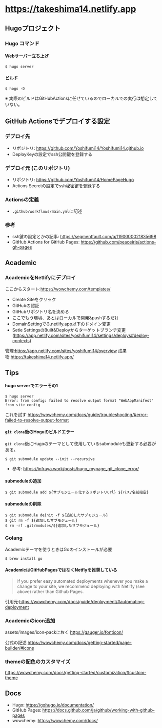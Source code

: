 # https://takeshima14.netlify.app

## Hugoプロジェクト

### Hugo コマンド

#### Webサーバー立ち上げ
```
$ hugo server
```

#### ビルド
```
$ hogo -D
```
※ 実際のビルドはGitHubActionsに任せているのでローカルでの実行は想定していない。

## GitHub Actionsでデプロイする設定

### デプロイ先
- リポジトリ: https://github.com/Yoshifumi14/Yoshifumi14.github.io
- DeployKeyの設定でssh公開鍵を登録する

### デプロイ元 (このリポジトリ)

- リポジトリ: https://github.com/Yoshifumi14/HomePageHugo
- Actions Secretの設定でssh秘密鍵を登録する

### Actionsの定義
- `.github/workflows/main.yml`に記述


### 参考
- ssh鍵の設定とかの記事: https://segmentfault.com/a/1190000021835698
- GitHub Actions for GitHub Pages: https://github.com/peaceiris/actions-gh-pages


## Academic

### AcademicをNetlifyにデプロイ

ここからスタート:https://wowchemy.com/templates/
- Create Siteをクリック
- GitHubの認証
- GitHubリポジトリ名を決める
- ここでもう環境、あとはローカルで開発&pushするだけ
- DomainSettingで{}.netlify.app以下のドメイン変更
- Setie SettingsのBuilt&Deployからターゲットブランチ変更(https://app.netlify.com/sites/yoshifumi14/settings/deploys#deploy-contexts)

管理:https://app.netlify.com/sites/yoshifumi14/overview
成果物:https://takeshima14.netlify.app/

## Tips

#### hugo serverでエラーその1
```
$ hugo server
Error: from config: failed to resolve output format "WebAppManifest" from site config
```
これを試す:https://wowchemy.com/docs/guide/troubleshooting/#error-failed-to-resolve-output-format

#### `git clone`後のHoguのビルドエラー

`git clone`後にHugoのテーマとして使用しているsubmoduleも更新する必要がある。
```
$ git submodule update --init --recursive
```
- 参考: https://infraya.work/posts/hugo_mypage_git_clone_error/

#### submoduleの追加

```
$ git submodule add ${サブモジュール化するリポジトリurl} ${パス/名前指定}
```

#### submoduleの削除

```
$ git submodule deinit -f ${追加したサブモジュール}
$ git rm -f ${追加したサブモジュール}
$ rm -rf .git/modules/${追加したサブモジュール}
```

### Golang
Academicテーマを使うときはGoのインストールが必要
```
$ brew install go
```

#### AcademicはGitHubPagesではなくNetflyを推奨している

>If you prefer easy automated deployments whenever you make a change to your site, we recommend deploying with Netlify (see above) rather than Github Pages.

引用元:https://wowchemy.com/docs/guide/deployment/#automating-deployment

### Academicのicon追加

assets/images/icon-packにおく
https://gauger.io/fonticon/

公式の記述:https://wowchemy.com/docs/getting-started/page-builder/#icons

### themeの配色のカスタマイズ

https://wowchemy.com/docs/getting-started/customization/#custom-theme

## Docs

- Hugo: https://gohugo.io/documentation/
- GitHub Pages: https://docs.github.com/ja/github/working-with-github-pages
- wowchemy: https://wowchemy.com/docs/
